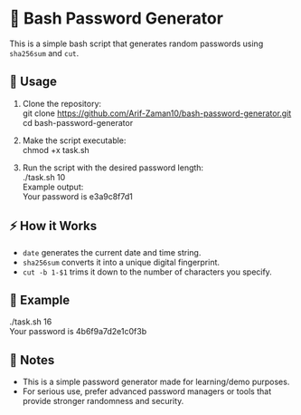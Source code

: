 # 🔐 Bash Password Generator
This is a simple bash script that generates random passwords using `sha256sum` and `cut`.


## 🚀 Usage
1. Clone the repository:  
   git clone https://github.com/Arif-Zaman10/bash-password-generator.git  
   cd bash-password-generator  

2. Make the script executable:  
   chmod +x task.sh  

3. Run the script with the desired password length:  
   ./task.sh 10  
   Example output:  
   Your password is e3a9c8f7d1  


## ⚡ How it Works
- `date` generates the current date and time string.  
- `sha256sum` converts it into a unique digital fingerprint.  
- `cut -b 1-$1` trims it down to the number of characters you specify.  


## 📝 Example
./task.sh 16  
Your password is 4b6f9a7d2e1c0f3b  


## 📌 Notes
- This is a simple password generator made for learning/demo purposes.  
- For serious use, prefer advanced password managers or tools that provide stronger randomness and security.  
